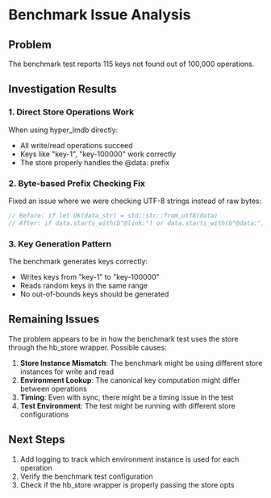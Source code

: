 # Benchmark Issue Analysis

## Problem
The benchmark test reports 115 keys not found out of 100,000 operations.

## Investigation Results

### 1. Direct Store Operations Work
When using hyper_lmdb directly:
- All write/read operations succeed
- Keys like "key-1", "key-100000" work correctly
- The store properly handles the @data: prefix

### 2. Byte-based Prefix Checking Fix
Fixed an issue where we were checking UTF-8 strings instead of raw bytes:
```rust
// Before: if let Ok(data_str) = std::str::from_utf8(data)
// After: if data.starts_with(b"@link:") or data.starts_with(b"@data:")
```

### 3. Key Generation Pattern
The benchmark generates keys correctly:
- Writes keys from "key-1" to "key-100000"
- Reads random keys in the same range
- No out-of-bounds keys should be generated

## Remaining Issues

The problem appears to be in how the benchmark test uses the store through the hb_store wrapper. Possible causes:

1. **Store Instance Mismatch**: The benchmark might be using different store instances for write and read
2. **Environment Lookup**: The canonical key computation might differ between operations
3. **Timing**: Even with sync, there might be a timing issue in the test
4. **Test Environment**: The test might be running with different store configurations

## Next Steps

1. Add logging to track which environment instance is used for each operation
2. Verify the benchmark test configuration
3. Check if the hb_store wrapper is properly passing the store opts